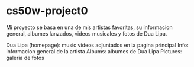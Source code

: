 # cs50w-project0

Mi proyecto se basa en una de mis artistas favoritas, su informacion general, albumes lanzados,
videos musicales y fotos de Dua Lipa.

Dua Lipa (homepage): music videos adjuntados en la pagina principal
Info: informacion general de la artista
Albums: albumes de Dua Lipa
Pictures: galeria de fotos